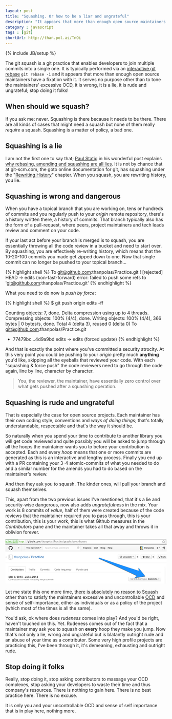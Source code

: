 ```yaml
---
layout: post
title: "Squashing. Or how to be a liar and ungrateful"
description: "It appears that more than enough open source maintainers have a fixation with git squashing. It serves no purpose other than to tone the maintainers' excessive OCD, it is wrong, it is a lie, it is rude and ungrateful; stop doing it folks!"
category : javascript
tags : [git]
shortUrl: http://than.pol.as/TnOi
---
```

{% include JB/setup %}

The git squash is a git practice that enables developers to join multiple commits into a single one. It is typically performed via an [interactive git rebase](http://gitready.com/advanced/2009/02/10/squashing-commits-with-rebase.html) `git rebase -i` and it appears that more than enough open source maintainers have a fixation with it. It serves no purpose other than to tone the maintainers' excessive OCD, it is wrong, it is a lie, it is rude and ungrateful; stop doing it folks!

## When should we squash?

If you ask me: never. Squashing is there because it needs to be there. There are all kinds of cases that might need a squash but none of them really *require* a squash. Squashing is a matter of policy, a bad one.

## Squashing is a lie

I am not the first one to say that; [Paul Statig](http://www.twitter.com/pjstadig) in his wonderful post explains [why rebasing, amending and squashing are all lies](http://paul.stadig.name/2010/12/thou-shalt-not-lie-git-rebase-ammend.html). It is not by chance that at git-scm.com, the goto online documentation for git, has squashing under the "[Rewriting History](http://git-scm.com/book/en/Git-Tools-Rewriting-History)" chapter. When you squash, you are rewriting history, you lie.

## Squashing is wrong and dangerous

When you have a topical branch that you are working on, tens or hundreds of commits and you regularly push to your *origin* remote repository, there's a history written there, a history of commits. That branch typically also has the form of a pull-request, where peers, project maintainers and tech leads review and comment on your code.

If your last act before your branch is merged is to squash, you are essentially throwing all the code review in a bucket and need to start over. By squashing, you are effectively re-writing history, which means that the 10-20-100 commits you made get zipped down to one. Now that single commit can no longer be pushed to your topical branch...

{% highlight shell %}
To git@github.com:thanpolas/Practice.git
 ! [rejected]        HEAD -> edits (non-fast-forward)
error: failed to push some refs to 'git@github.com:thanpolas/Practice.git'
{% endhighlight %}

What you need to do now is *push by force*:

{% highlight shell %}
$ git push origin edits -ff

Counting objects: 7, done.
Delta compression using up to 4 threads.
Compressing objects: 100% (4/4), done.
Writing objects: 100% (4/4), 366 bytes | 0 bytes/s, done.
Total 4 (delta 3), reused 0 (delta 0)
To git@github.com:thanpolas/Practice.git
 + 77479bc...4d9a9bd edits -> edits (forced update)
{% endhighlight %}

And that is exactly the point where you've committed a security atrocity. At this very point you could be pushing to your *origin* pretty much **anything** you'd like, skipping all the eyeballs that reviewed your code. With each "squashing & force push" the code reviewers need to go through the code again, line by line, character by character.

> You, the reviewer, the maintainer, have essentially zero control over what gets pushed after a squashing operation.

## Squashing is rude and ungrateful

That is especially the case for open source projects. Each maintainer has their own coding style, conventions and *ways of doing things*; that's totally understandable, respectable and that's the way it should be.

So naturally when you spend your time to contribute to another library you will get code reviewed and quite possibly you will be asked to jump through all the hoops the maintainer wants you to before your contribution is accepted. Each and every *hoop* means that one or more commits are generated as this is an interactive and lengthy process. Finally you end up with a PR containing your 3-4 atomic-commits of what you needed to do and a similar number for the amends you had to do based on the maintainer's review.

And then they ask you to squash. The kinder ones, will pull your branch and squash themselves.

This, apart from the two previous issues I've mentioned, that it's a lie and security-wise dangerous, now also adds *ungratefulness* in the mix. Your work is 8 commits of *value*, half of them were created because of the code reviews that the maintainer required you to pass through, this is your contribution, this is your work, this is what Github measures in the *Contributors* pane and the maintainer takes all that away and throws it in oblivion forever.

![Github Contribution Type](/assets/blogimg/github-contribution-type.png)

Let me state this one more time, [there is absolutely no reason to Squash](https://news.ycombinator.com/item?id=7648237) other than to satisfy the maintainers excessive and uncontrollable [OCD](http://en.wikipedia.org/wiki/Obsessive%E2%80%93compulsive_disorder) and sense of self-importance, either as individuals or as a policy of the project (which most of the times is all the same).

You'd ask, ok where does *rudeness* comes into play? And you'd be right, haven't touched on this. Yet. Rudeness comes out of the fact that a maintainer may ask you to squash on **every** hoop they make you jump. Now that's not only a lie, wrong and ungrateful but is blatantly outright rude and an abuse of your time as a contributor. Some very high profile projects are practicing this, I've been through it, it's demeaning, exhausting and outright rude.

## Stop doing it folks

Really, stop doing it, stop asking contributors to massage your OCD complexes, stop asking your developers to waste their time and thus company's resources. There is nothing to gain here. There is no best practice here. There is no excuse.

It is only you and your uncontrollable OCD and sense of self importance that is in play here, nothing more.

